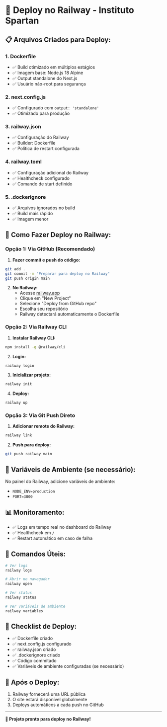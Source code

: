 # 🚀 Deploy no Railway - Instituto Spartan

## 📋 **Arquivos Criados para Deploy:**

### 1. **Dockerfile**
- ✅ Build otimizado em múltiplos estágios
- ✅ Imagem base: Node.js 18 Alpine
- ✅ Output standalone do Next.js
- ✅ Usuário não-root para segurança

### 2. **next.config.js**
- ✅ Configurado com `output: 'standalone'`
- ✅ Otimizado para produção

### 3. **railway.json**
- ✅ Configuração do Railway
- ✅ Builder: Dockerfile
- ✅ Política de restart configurada

### 4. **railway.toml**
- ✅ Configuração adicional do Railway
- ✅ Healthcheck configurado
- ✅ Comando de start definido

### 5. **.dockerignore**
- ✅ Arquivos ignorados no build
- ✅ Build mais rápido
- ✅ Imagem menor

## 🚀 **Como Fazer Deploy no Railway:**

### **Opção 1: Via GitHub (Recomendado)**

1. **Fazer commit e push do código:**
```bash
git add .
git commit -m "Preparar para deploy no Railway"
git push origin main
```

2. **No Railway:**
   - Acesse [railway.app](https://railway.app)
   - Clique em "New Project"
   - Selecione "Deploy from GitHub repo"
   - Escolha seu repositório
   - Railway detectará automaticamente o Dockerfile

### **Opção 2: Via Railway CLI**

1. **Instalar Railway CLI:**
```bash
npm install -g @railway/cli
```

2. **Login:**
```bash
railway login
```

3. **Inicializar projeto:**
```bash
railway init
```

4. **Deploy:**
```bash
railway up
```

### **Opção 3: Via Git Push Direto**

1. **Adicionar remote do Railway:**
```bash
railway link
```

2. **Push para deploy:**
```bash
git push railway main
```

## 🔧 **Variáveis de Ambiente (se necessário):**

No painel do Railway, adicione variáveis de ambiente:
- `NODE_ENV=production`
- `PORT=3000`

## 📊 **Monitoramento:**

- ✅ Logs em tempo real no dashboard do Railway
- ✅ Healthcheck em `/`
- ✅ Restart automático em caso de falha

## 🎯 **Comandos Úteis:**

```bash
# Ver logs
railway logs

# Abrir no navegador
railway open

# Ver status
railway status

# Ver variáveis de ambiente
railway variables
```

## 📝 **Checklist de Deploy:**

- ✅ Dockerfile criado
- ✅ next.config.js configurado
- ✅ railway.json criado
- ✅ .dockerignore criado
- ✅ Código commitado
- ✅ Variáveis de ambiente configuradas (se necessário)

## 🎊 **Após o Deploy:**

1. Railway fornecerá uma URL pública
2. O site estará disponível globalmente
3. Deploys automáticos a cada push no GitHub

---

**🎉 Projeto pronto para deploy no Railway!**
